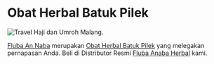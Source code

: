 # Obat Herbal Batuk Pilek
<img src="https://madufluba.com/wp-content/uploads/2023/06/cropped-2-37-300x300.jpg" alt="Travel Haji dan Umroh Malang" />.


[Fluba An Naba](https://madufluba.com/) merupakan [Obat Herbal Batuk Pilek](https://madufluba.com/) yang melegakan pernapasan Anda. Beli di Distributor Resmi [Fluba Anaba Herbal](https://madufluba.com/) kami.
